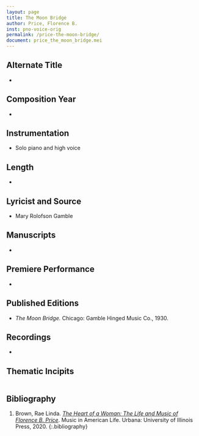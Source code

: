 ```yaml
---
layout: page
title: The Moon Bridge
author: Price, Florence B.
inst: pno-voice-orig
permalink: /price-the-moon-bridge/
document: price_the_moon_bridge.mei
---
```


## Alternate Title
- 

## Composition Year
- 

## Instrumentation
- Solo piano and high voice

## Length
- 

## Lyricist and Source
- Mary Rolofson Gamble

## Manuscripts
- 

## Premiere Performance
- 

## Published Editions
- *The Moon Bridge.* Chicago: Gamble Hinged Music Co., 1930.

## Recordings
- 

## Thematic Incipits
<div id="notation" style="overflow-x: auto"></div>

## Bibliography
1. Brown, Rae Linda. <a href="https://www.worldcat.org/title/1122800180" target="_blank">*The Heart of a Woman: The Life and Music of Florence B. Price*</a>. Music in American Life. Urbana: University of Illinois Press, 2020.
{:.bibliography}